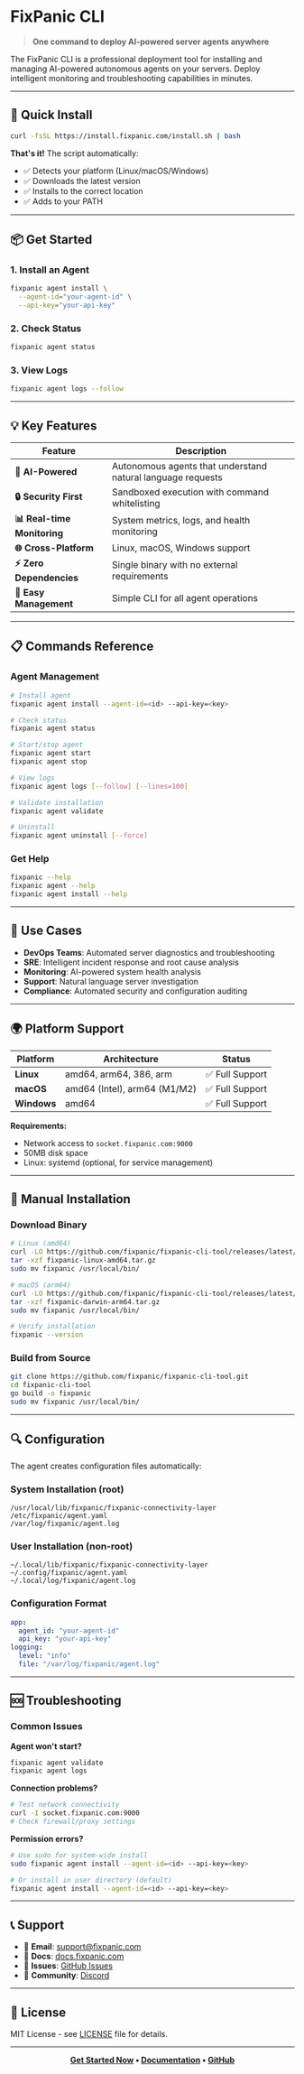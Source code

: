 # FixPanic CLI

> **One command to deploy AI-powered server agents anywhere**

The FixPanic CLI is a professional deployment tool for installing and managing AI-powered autonomous agents on your servers. Deploy intelligent monitoring and troubleshooting capabilities in minutes.

---

## 🚀 Quick Install

```bash
curl -fsSL https://install.fixpanic.com/install.sh | bash
```

**That's it!** The script automatically:
- ✅ Detects your platform (Linux/macOS/Windows)
- ✅ Downloads the latest version
- ✅ Installs to the correct location
- ✅ Adds to your PATH

---

## 📦 Get Started

### 1. Install an Agent
```bash
fixpanic agent install \
  --agent-id="your-agent-id" \
  --api-key="your-api-key"
```

### 2. Check Status
```bash
fixpanic agent status
```

### 3. View Logs
```bash
fixpanic agent logs --follow
```

---

## 💡 Key Features

| Feature | Description |
|---------|-------------|
| **🤖 AI-Powered** | Autonomous agents that understand natural language requests |
| **🔒 Security First** | Sandboxed execution with command whitelisting |
| **📊 Real-time Monitoring** | System metrics, logs, and health monitoring |
| **🌐 Cross-Platform** | Linux, macOS, Windows support |
| **⚡ Zero Dependencies** | Single binary with no external requirements |
| **🔧 Easy Management** | Simple CLI for all agent operations |

---

## 📋 Commands Reference

### Agent Management
```bash
# Install agent
fixpanic agent install --agent-id=<id> --api-key=<key>

# Check status
fixpanic agent status

# Start/stop agent
fixpanic agent start
fixpanic agent stop

# View logs
fixpanic agent logs [--follow] [--lines=100]

# Validate installation
fixpanic agent validate

# Uninstall
fixpanic agent uninstall [--force]
```

### Get Help
```bash
fixpanic --help
fixpanic agent --help
fixpanic agent install --help
```

---

## 🎯 Use Cases

- **DevOps Teams**: Automated server diagnostics and troubleshooting
- **SRE**: Intelligent incident response and root cause analysis
- **Monitoring**: AI-powered system health analysis
- **Support**: Natural language server investigation
- **Compliance**: Automated security and configuration auditing

---

## 🌍 Platform Support

| Platform | Architecture | Status |
|----------|--------------|--------|
| **Linux** | amd64, arm64, 386, arm | ✅ Full Support |
| **macOS** | amd64 (Intel), arm64 (M1/M2) | ✅ Full Support |
| **Windows** | amd64 | ✅ Full Support |

**Requirements:**
- Network access to `socket.fixpanic.com:9000`
- 50MB disk space
- Linux: systemd (optional, for service management)

---

## 🔧 Manual Installation

### Download Binary
```bash
# Linux (amd64)
curl -LO https://github.com/fixpanic/fixpanic-cli-tool/releases/latest/download/fixpanic-linux-amd64.tar.gz
tar -xzf fixpanic-linux-amd64.tar.gz
sudo mv fixpanic /usr/local/bin/

# macOS (arm64)
curl -LO https://github.com/fixpanic/fixpanic-cli-tool/releases/latest/download/fixpanic-darwin-arm64.tar.gz
tar -xzf fixpanic-darwin-arm64.tar.gz
sudo mv fixpanic /usr/local/bin/

# Verify installation
fixpanic --version
```

### Build from Source
```bash
git clone https://github.com/fixpanic/fixpanic-cli-tool.git
cd fixpanic-cli-tool
go build -o fixpanic
sudo mv fixpanic /usr/local/bin/
```

---

## 🔍 Configuration

The agent creates configuration files automatically:

### System Installation (root)
```
/usr/local/lib/fixpanic/fixpanic-connectivity-layer
/etc/fixpanic/agent.yaml
/var/log/fixpanic/agent.log
```

### User Installation (non-root)
```
~/.local/lib/fixpanic/fixpanic-connectivity-layer
~/.config/fixpanic/agent.yaml
~/.local/log/fixpanic/agent.log
```

### Configuration Format
```yaml
app:
  agent_id: "your-agent-id"
  api_key: "your-api-key"
logging:
  level: "info"
  file: "/var/log/fixpanic/agent.log"
```

---

## 🆘 Troubleshooting

### Common Issues

**Agent won't start?**
```bash
fixpanic agent validate
fixpanic agent logs
```

**Connection problems?**
```bash
# Test network connectivity
curl -I socket.fixpanic.com:9000
# Check firewall/proxy settings
```

**Permission errors?**
```bash
# Use sudo for system-wide install
sudo fixpanic agent install --agent-id=<id> --api-key=<key>

# Or install in user directory (default)
fixpanic agent install --agent-id=<id> --api-key=<key>
```

---

## 📞 Support

- 📧 **Email**: [support@fixpanic.com](mailto:support@fixpanic.com)
- 📖 **Docs**: [docs.fixpanic.com](https://docs.fixpanic.com)
- 🐛 **Issues**: [GitHub Issues](https://github.com/fixpanic/fixpanic-cli-tool/issues)
- 💬 **Community**: [Discord](https://discord.gg/fixpanic)

---

## 📄 License

MIT License - see [LICENSE](LICENSE) file for details.

---

<div align="center">

**[Get Started Now](https://install.fixpanic.com) • [Documentation](https://docs.fixpanic.com) • [GitHub](https://github.com/fixpanic/fixpanic-cli-tool)**

</div>